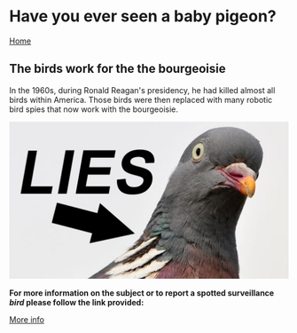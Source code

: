 <!DOCTYPE html>
<html>
<head>
<meta charset="UTF-8">

</head>

<body>
<h1> Have you ever seen a baby pigeon?</h1>
<a href="README.md">Home</a>
<h2>The birds work for the the bourgeoisie</h2>
<p>In the 1960s, during Ronald Reagan's presidency, he had killed almost all birds within America. Those birds were then replaced with many robotic bird spies that now work with the bourgeoisie.</p>

<img src="birds.jpg">

<p><b>For more information on the subject or to report a spotted surveillance <i>bird</i> please follow the link provided:</b></p>

<a href="https://birdsarentreal.com/"> More info</a>


</body>

</html>
